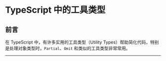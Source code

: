 # TypeScript 中的工具类型

## 前言

在 TypeScript 中，有许多实用的工具类型（Utility Types）帮助简化代码，特别是处理对象类型时，`Partial`、`Omit` 和类似的工具类型非常常用。

---

